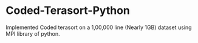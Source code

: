 # Coded-Terasort-Python
Implemented Coded terasort on a 1,00,000 line (Nearly 1GB) dataset using MPI library of python.
